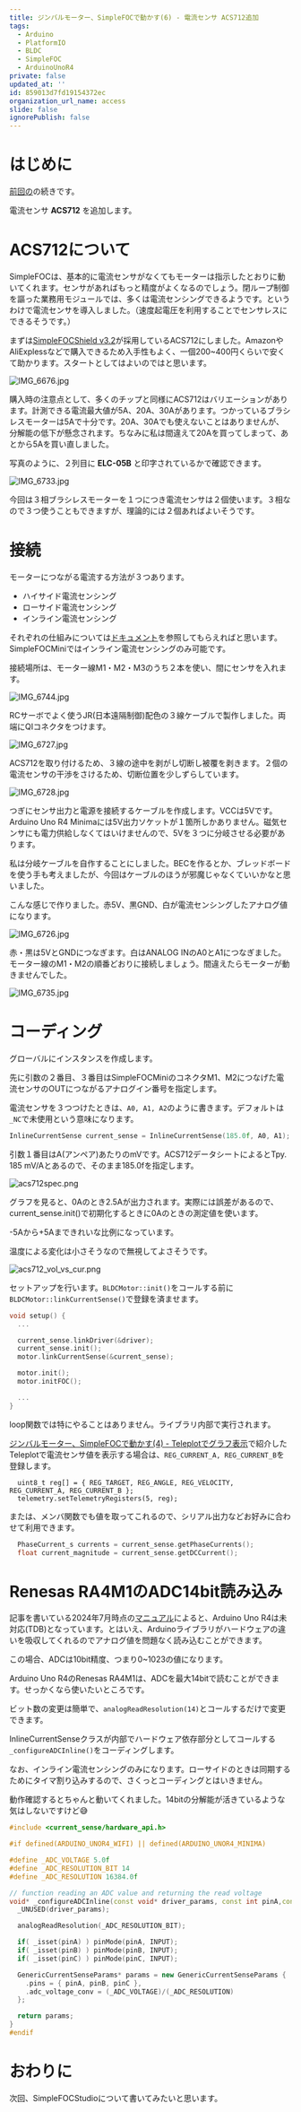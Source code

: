 ```yaml
---
title: ジンバルモーター、SimpleFOCで動かす(6) - 電流センサ ACS712追加
tags:
  - Arduino
  - PlatformIO
  - BLDC
  - SimpleFOC
  - ArduinoUnoR4
private: false
updated_at: ''
id: 859013d7fd19154372ec
organization_url_name: access
slide: false
ignorePublish: false
---
```

# はじめに

[前回の](https://qiita.com/8ga3/items/eaa26381e1a4a7a6b8da)の続きです。

電流センサ **ACS712** を追加します。

# ACS712について

SimpleFOCは、基本的に電流センサがなくてもモーターは指示したとおりに動いてくれます。センサがあればもっと精度がよくなるのでしょう。閉ループ制御を謳った業務用モジュールでは、多くは電流センシングできるようです。というわけで電流センサを導入しました。（速度起電圧を利用することでセンサレスにできるそうです。）

まずは[SimpleFOCShield v3.2](https://docs.simplefoc.com/arduino_simplefoc_shield_showcase)が採用しているACS712にしました。AmazonやAliExplessなどで購入できるため入手性もよく、一個200~400円くらいで安くて助かります。スタートとしてはよいのではと思います。

![IMG_6676.jpg](https://qiita-image-store.s3.ap-northeast-1.amazonaws.com/0/3569302/ff59c773-2038-6c5a-eb26-ac9dbf36dba9.jpeg)

購入時の注意点として、多くのチップと同様にACS712はバリエーションがあります。計測できる電流最大値が5A、20A、30Aがあります。つかっているブラシレスモーターは5Aで十分です。20A、30Aでも使えないことはありませんが、分解能の低下が懸念されます。ちなみに私は間違えて20Aを買ってしまって、あとから5Aを買い直しました。

写真のように、２列目に **ELC-05B** と印字されているかで確認できます。

![IMG_6733.jpg](https://qiita-image-store.s3.ap-northeast-1.amazonaws.com/0/3569302/4ba869ae-ba31-19bc-fd7d-893a96c7df22.jpeg)

今回は３相ブラシレスモーターを１つにつき電流センサは２個使います。３相なので３つ使うこともできますが、理論的には２個あればよいそうです。

# 接続

モーターにつながる電流する方法が３つあります。

* ハイサイド電流センシング
* ローサイド電流センシング
* インライン電流センシング

それぞれの仕組みについては[ドキュメント](https://docs.simplefoc.com/current_sense)を参照してもらえればと思います。SimpleFOCMiniではインライン電流センシングのみ可能です。

接続場所は、モーター線M1・M2・M3のうち２本を使い、間にセンサを入れます。

![IMG_6744.jpg](https://qiita-image-store.s3.ap-northeast-1.amazonaws.com/0/3569302/718338d2-77c2-c1da-5084-8789089679b4.jpeg)

RCサーボでよく使うJR(日本遠隔制御)配色の３線ケーブルで製作しました。両端にQIコネクタをつけます。

![IMG_6727.jpg](https://qiita-image-store.s3.ap-northeast-1.amazonaws.com/0/3569302/e349d96b-7925-6aec-9406-13ac80b06aa2.jpeg)

ACS712を取り付けるため、３線の途中を剥がし切断し被覆を剥きます。２個の電流センサの干渉をさけるため、切断位置を少しずらしています。

![IMG_6728.jpg](https://qiita-image-store.s3.ap-northeast-1.amazonaws.com/0/3569302/d58c7031-2fdb-a7ba-14b8-7940153ead47.jpeg)

つぎにセンサ出力と電源を接続するケーブルを作成します。VCCは5Vです。Arduino Uno R4 Minimaには5V出力ソケットが１箇所しかありません。磁気センサにも電力供給しなくてはいけませんので、5Vを３つに分岐させる必要があります。

私は分岐ケーブルを自作することにしました。BECを作るとか、ブレッドボードを使う手も考えましたが、今回はケーブルのほうが邪魔じゃなくていいかなと思いました。

こんな感じで作りました。赤5V、黒GND、白が電流センシングしたアナログ値になります。

![IMG_6726.jpg](https://qiita-image-store.s3.ap-northeast-1.amazonaws.com/0/3569302/d8e5021d-e1e3-52b0-e423-f719c7c6e4b0.jpeg)

赤・黒は5VとGNDにつなぎます。白はANALOG INのA0とA1につなぎました。モーター線のM1・M2の順番どおりに接続しましょう。間違えたらモーターが動きませんでした。

![IMG_6735.jpg](https://qiita-image-store.s3.ap-northeast-1.amazonaws.com/0/3569302/2e977c0c-f89d-77c1-a7e9-2a51ef384207.jpeg)

# コーディング

グローバルにインスタンスを作成します。

先に引数の２番目、３番目はSimpleFOCMiniのコネクタM1、M2につなげた電流センサのOUTにつながるアナログイン番号を指定します。

電流センサを３つつけたときは、`A0, A1, A2`のように書きます。デフォルトは`_NC`で未使用という意味になります。

```cpp
InlineCurrentSense current_sense = InlineCurrentSense(185.0f, A0, A1);
```

引数１番目はA(アンペア)あたりのmVです。ACS712データシートによるとTpy. 185 mV/Aとあるので、そのまま185.0fを指定します。

![acs712spec.png](https://qiita-image-store.s3.ap-northeast-1.amazonaws.com/0/3569302/ac6f06db-738f-b28f-b245-e332cf8c9f1a.png)

グラフを見ると、0Aのとき2.5Aが出力されます。実際には誤差があるので、current_sense.init()で初期化するときに0Aのときの測定値を使います。

-5Aから+5Aまできれいな比例になっています。

温度による変化は小さそうなので無視してよさそうです。

![acs712_vol_vs_cur.png](https://qiita-image-store.s3.ap-northeast-1.amazonaws.com/0/3569302/cf1dfa46-790e-7806-56b6-f69969268788.png)


セットアップを行います。`BLDCMotor::init()`をコールする前に`BLDCMotor::linkCurrentSense()`で登録を済ませます。

```cpp
void setup() {
  ...

  current_sense.linkDriver(&driver);
  current_sense.init();
  motor.linkCurrentSense(&current_sense);

  motor.init();
  motor.initFOC();

  ...
}
```

loop関数では特にやることはありません。ライブラリ内部で実行されます。

[ジンバルモーター、SimpleFOCで動かす(4) - Teleplotでグラフ表示](https://qiita.com/8ga3/items/ae252c0afe864eb960ae)で紹介したTeleplotで電流センサ値を表示する場合は、`REG_CURRENT_A, REG_CURRENT_B`を登録します。

```
  uint8_t reg[] = { REG_TARGET, REG_ANGLE, REG_VELOCITY, REG_CURRENT_A, REG_CURRENT_B };
  telemetry.setTelemetryRegisters(5, reg);
```

または、メンバ関数でも値を取ってこれるので、シリアル出力などお好みに合わせて利用できます。

```cpp
  PhaseCurrent_s currents = current_sense.getPhaseCurrents();
  float current_magnitude = current_sense.getDCCurrent();
```

# Renesas RA4M1のADC14bit読み込み

記事を書いている2024年7月時点の[マニュアル](https://docs.simplefoc.com/inline_current_sense)によると、Arduino Uno R4は未対応(TDB)となっています。とはいえ、Arduinoライブラリがハードウェアの違いを吸収してくれるのでアナログ値を問題なく読み込むことができます。

この場合、ADCは10bit精度、つまり0~1023の値になります。

Arduino Uno R4のRenesas RA4M1は、ADCを最大14bitで読むことができます。せっかくなら使いたいところです。

ビット数の変更は簡単で、`analogReadResolution(14)`とコールするだけで変更できます。

InlineCurrentSenseクラスが内部でハードウェア依存部分としてコールする`_configureADCInline()`をコーディングします。

なお、インライン電流センシングのみになります。ローサイドのときは同期するためにタイマ割り込みするので、さくっとコーディングとはいきません。

動作確認するとちゃんと動いてくれました。14bitの分解能が活きているような気はしないですけど😅

```cpp
#include <current_sense/hardware_api.h>

#if defined(ARDUINO_UNOR4_WIFI) || defined(ARDUINO_UNOR4_MINIMA)

#define _ADC_VOLTAGE 5.0f
#define _ADC_RESOLUTION_BIT 14
#define _ADC_RESOLUTION 16384.0f

// function reading an ADC value and returning the read voltage
void* _configureADCInline(const void* driver_params, const int pinA,const int pinB,const int pinC){
  _UNUSED(driver_params);

  analogReadResolution(_ADC_RESOLUTION_BIT);

  if( _isset(pinA) ) pinMode(pinA, INPUT);
  if( _isset(pinB) ) pinMode(pinB, INPUT);
  if( _isset(pinC) ) pinMode(pinC, INPUT);

  GenericCurrentSenseParams* params = new GenericCurrentSenseParams {
    .pins = { pinA, pinB, pinC },
    .adc_voltage_conv = (_ADC_VOLTAGE)/(_ADC_RESOLUTION)
  };

  return params;
}
#endif
```

# おわりに

次回、SimpleFOCStudioについて書いてみたいと思います。
